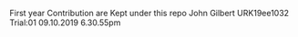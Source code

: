 First year Contribution are Kept under this repo
John Gilbert URK19ee1032
Trial:01
09.10.2019 6.30.55pm
